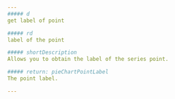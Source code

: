 ```yaml
---
##### d
get label of point

##### rd
label of the point

##### shortDescription
Allows you to obtain the label of the series point.

##### return: pieChartPointLabel
The point label.

---
```

